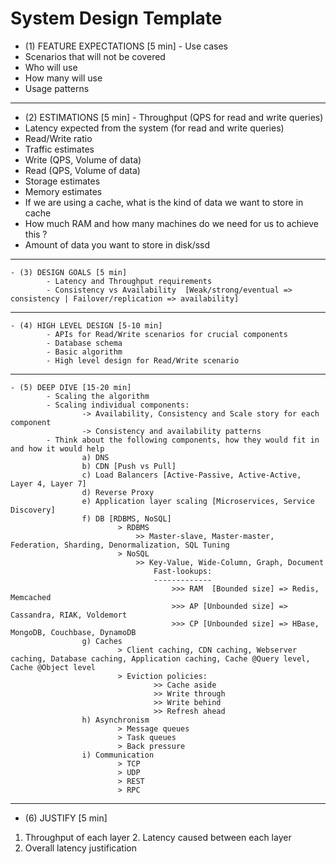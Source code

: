 # System Design Template

- (1) FEATURE EXPECTATIONS [5 min]
        - Use cases
- Scenarios that will not be covered
- Who will use
- How many will use
- Usage patterns

---

- (2) ESTIMATIONS [5 min]
        - Throughput (QPS for read and write queries)
- Latency expected from the system (for read and write queries)
- Read/Write ratio
- Traffic estimates
- Write (QPS, Volume of data)
- Read  (QPS, Volume of data)
- Storage estimates
- Memory estimates
- If we are using a cache, what is the kind of data we want to store in cache
- How much RAM and how many machines do we need for us to achieve this ?
- Amount of data you want to store in disk/ssd

---

```
- (3) DESIGN GOALS [5 min]
        - Latency and Throughput requirements
        - Consistency vs Availability  [Weak/strong/eventual => consistency | Failover/replication => availability]
```

---

```
- (4) HIGH LEVEL DESIGN [5-10 min]
        - APIs for Read/Write scenarios for crucial components
        - Database schema
        - Basic algorithm
        - High level design for Read/Write scenario

```
---

```
- (5) DEEP DIVE [15-20 min]
        - Scaling the algorithm
        - Scaling individual components:
                -> Availability, Consistency and Scale story for each component
                -> Consistency and availability patterns
        - Think about the following components, how they would fit in and how it would help
                a) DNS
                b) CDN [Push vs Pull]
                c) Load Balancers [Active-Passive, Active-Active, Layer 4, Layer 7]
                d) Reverse Proxy
                e) Application layer scaling [Microservices, Service Discovery]
                f) DB [RDBMS, NoSQL]
                        > RDBMS
                            >> Master-slave, Master-master, Federation, Sharding, Denormalization, SQL Tuning
                        > NoSQL
                            >> Key-Value, Wide-Column, Graph, Document
                                Fast-lookups:
                                -------------
                                    >>> RAM  [Bounded size] => Redis, Memcached
                                    >>> AP [Unbounded size] => Cassandra, RIAK, Voldemort
                                    >>> CP [Unbounded size] => HBase, MongoDB, Couchbase, DynamoDB
                g) Caches
                        > Client caching, CDN caching, Webserver caching, Database caching, Application caching, Cache @Query level, Cache @Object level
                        > Eviction policies:
                                >> Cache aside
                                >> Write through
                                >> Write behind
                                >> Refresh ahead
                h) Asynchronism
                        > Message queues
                        > Task queues
                        > Back pressure
                i) Communication
                        > TCP
                        > UDP
                        > REST
                        > RPC

```

---

- (6) JUSTIFY [5 min]
1. Throughput of each layer
        2. Latency caused between each layer
3. Overall latency justification
